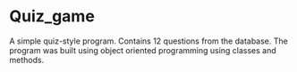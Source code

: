 # Quiz_game
A simple quiz-style program. Contains 12 questions from the database. The program was built using object oriented programming using classes and methods.
